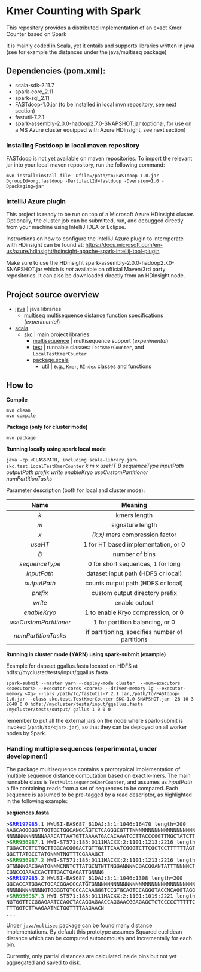 # Kmer Counting with Spark
This repository provides a distributed implementation of an exact Kmer Counter based on Spark

It is mainly coded in Scala, yet it entails and supports libraries written in java (see for example the distances under the java/multiseq package)

## Dependencies (pom.xml):
- scala-sdk-2.11.7
- spark-core_2.11
- spark-sql_2.11
- FASTdoop-1.0.jar (to be installed in local mvn repository, see next section)
- fastutil-7.2.1
- spark-assembly-2.0.0-hadoop2.7.0-SNAPSHOT.jar (optional, for use on a MS Azure cluster equipped with Azure HDInsight, see next section)


### Installing Fastdoop in local maven repository ###
FASTdoop is not yet available on maven repositories. To import the relevant jar into your local maven repository, run the following command:
```
mvn install:install-file -Dfile=/path/to/FASTdoop-1.0.jar -DgroupId=org.fastdoop -DartifactId=fastdoop -Dversion=1.0 -Dpackaging=jar
```


### IntelliJ Azure plugin ###
This project is ready to be run on top of a Microsoft Azure HDInsight cluster.
Optionally, the cluster job can be submitted, run, and debugged directly from your machine using IntelliJ IDEA or Eclipse.

Instructions on how to configure the IntelliJ Azure plugin to interoperate with HDinsight can be found at:
https://docs.microsoft.com/en-us/azure/hdinsight/hdinsight-apache-spark-intellij-tool-plugin

Make sure to use the HDInsight spark-assembly-2.0.0-hadoop2.7.0-SNAPSHOT.jar which is *not*
available on official Maven/3rd party repositories.
It can also be downloaded directly from an HDInsight node.


## Project source overview ##

 
* [java](./src/java) | java libraries
    * [multiseq](./src/java/multiseq) multisequence distance function specifications (_experimental_)
* [scala](./src/scala) 
    * [skc](./src/scala/skc) | main project libraries
        * [multisequence](./src/scala/skc/multisequence) | multisequence support (_experimental_)
        * [test](./src/scala/skc/test) | runnable classes: `TestKmerCounter`, and `LocalTestKmerCounter`
        * [package.scala](./src/scala/skc/package.scala)
            * [util](./src/scala/skc/package.scala.util) | e.g., `Kmer`, `RIndex` classes and functions



## How to ##

**Compile**
```
mvn clean
mvn compile
```

**Package (only for cluster mode)**
```
mvn package
```

**Running locally using spark local mode**

`java -cp <CLASSPATH, including scala-library.jar> skc.test.LocalTestKmerCounter` _k m x useHT B sequenceType inputPath outputPath prefix write enableKryo useCustomPartitioner numPartitionTasks_

Parameter description (both for local and cluster mode):

| Name        | Meaning  |
| :-------------: |:-------------:|
|_k_ | kmers length|
|_m_ | signature length|
|_x_| _(k,x)_ mers compression factor|
|_useHT_ | 1 for HT based implementation, or 0|
|_B_| number of bins|
|_sequenceType_| 0 for short sequences, 1 for long|
|_inputPath_| dataset input path (HDFS or local)|
|_outputPath_| counts output path (HDFS or local)|
|_prefix_|custom output directory prefix|
|_write_| enable output|
|_enableKryo_| 1 to enable Kryo compression, or 0|
|_useCustomPartitioner_| 1 for partition balancing, or 0|
|_numPartitionTasks_| if partitioning, specifies number of partitions|


**Running in cluster mode (YARN) using spark-submit (example)**

Example for dataset ggallus.fasta located on HDFS at hdfs://mycluster/tests/input/ggallus.fasta

```
spark-submit --master yarn --deploy-mode cluster  --num-executors <executors> --executor-cores <cores> --driver-memory 1g --executor-memory <Xg> --jars /path/to/fastutil-7.2.1.jar,/path/to/FASTdoop-1.0.jar --class skc.test.TestKmerCounter SKC-1.0-SNAPSHOT.jar  28 10 3 2048 0 0 hdfs://mycluster/tests/input/ggallus.fasta /mycluster/tests/output/ gallus 1 0 0 0

```

remember to put all the external jars on the node where spark-submit is invoked (`/path/to/<jar>.jar`), so that they can be deployed on all worker nodes by Spark.


### Handling multiple sequences (experimental, under development) ###

The package multisequence contains a prototypical implementation of multiple sequence distance computation based on exact k-mers.
The main runnable class is `TestMultisequenceKmerCounter`, and assumes as _inputPath_ a file containing reads from a set of sequences to be compared.
Each sequence is assumed to be pre-tagged by a read descriptor, as highlighted in the following example:

**sequences.fasta**
<pre>
><span style="color:blue">SRR197985</span>.1 HWUSI-EAS687_61DAJ:3:1:1046:16470 length=200
AAGCAGGGGGTTGGTGCTGGCANGCAGTCTCAGGGCGTTTNNNNNNNNNNNNNNNNNNNNNNNNNNNNNNNNNNNNNNNNNNNNNNNNNNNNNNNNNNNN
NNNNNNNNNNNNAAACATTAATGTTAAAATGACACAAATCCTTACCCGGTTNGCTATCTTTTCCNNNNNNNNANNNNTGNNGNTNGCNNNAATGCCNTTG
><span style="color:green">SRR956987</span>.1 HWI-ST571:185:D111MACXX:2:1101:1213:2216 length=101
TGGACTCTTCTGCTTGGCACGGGACTGTTGATTCAATCGGGTCTTCGCTCCTTTTTTAGTCCACCTTTTC
GGCTTATGCCTATGNNNTNGTTTCGAAAGCT
><span style="color:green">SRR956987.2</span> HWI-ST571:185:D111MACXX:2:1101:1213:2216 length=101
GTNNNNGACGAATGNNNCNNTCTTATGCNTNTTNGGANNNNCGACGGANTATTTNNNNCTTTTTTCTCNN
CGNCCGAAACCACTTTGACTGAGATTGNNNG
><span style="color:blue">SRR197985</span>.2 HWUSI-EAS687_61DAJ:3:1:1046:1308 length=200
GGCACCATGGACTGCACGGACCCATGTGNNNNNNNNNNNNNNNNNNNNNNNNNNNNNNNNNNNNNNNNNNNNNNNNNNNNNNNNNNNNNNNNNNNNNNNN
NNNNNNNNNNNNGTGGGGTGTCCCACAAGGGTCCGTGCAGTCCAGGGTACCNCAGGTAGGGTCTCNNNNNNNTNNNCTGCCCCATCTGCNTCCCAGNACA
><span style="color:green">SRR956987.3</span> HWI-ST571:185:D111MACXX:2:1101:1019:2221 length=101
NGTGGTTCCGGAGAATCCAGCTACAGGAGAACCAGGAACGGAGAGCTCTCCCCCTTTTTCCGCCCGACTC
TTTGGTCTTAAGAATNCTGGTTTTAAGAACN
...
</pre>

Under `java/multiseq` package can be found many distance implementations. By default this prototype assumes Squared euclidean distance which can be computed autonomously and incrementally for each bin.


Currently, only partial distances are calculated inside bins but not yet aggregated and saved to disk.